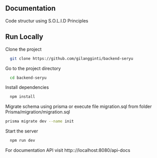 
## Documentation

Code structur using S.O.L.I.D Principles

## Run Locally

Clone the project

```bash
  git clone https://github.com/gilangginti/backend-seryu
```

Go to the project directory

```bash
  cd backend-seryu
```

Install dependencies

```bash
  npm install
```
Migrate schema using prisma or execute file migration.sql from folder Prisma/migration/migration.sql

```bash
prisma migrate dev --name init
```
 
Start the server

```bash
  npm run dev
```

For documentation API visit http:://localhost:8080/api-docs